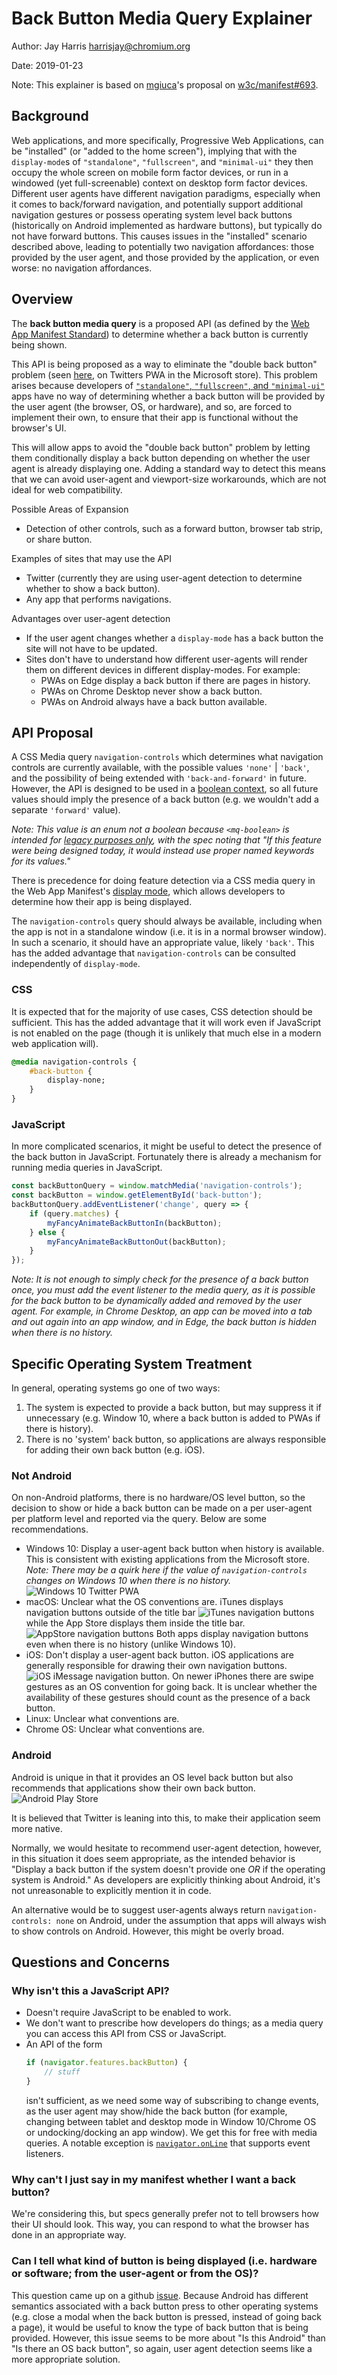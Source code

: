 # Back Button Media Query Explainer

Author: Jay Harris <harrisjay@chromium.org>

Date: 2019-01-23

Note: This explainer is based on [mgiuca](https://github.com/mgiuca)'s proposal on [w3c/manifest#693](https://github.com/w3c/manifest/issues/693).

## Background

Web applications, and more specifically, Progressive Web Applications, can be "installed" (or "added to the home screen"),
implying that with the `display-mode`s of `"standalone"`, `"fullscreen"`, and `"minimal-ui"`
they then occupy the whole screen on mobile form factor devices,
or run in a windowed (yet full-screenable) context on desktop form factor devices.
Different user agents have different navigation paradigms, especially when it comes to back/forward navigation,
and potentially support additional navigation gestures or possess operating system level back buttons
(historically on Android implemented as hardware buttons), but typically do not have forward buttons.
This causes issues in the "installed" scenario described above, leading to potentially two navigation affordances:
those provided by the user agent, and those provided by the application, or even worse: no navigation affordances.

## Overview

The **back button media query** is a proposed API (as defined by the [Web App Manifest Standard](https://www.w3.org/TR/appmanifest/)) to determine whether a back button is currently being shown.

This API is being proposed as a way to eliminate the "double back button" problem (seen [here](images/double-back-button.jpg), on Twitters PWA in the Microsoft store). This problem arises because developers of [`"standalone"`, `"fullscreen"`, and `"minimal-ui"`](https://www.w3.org/TR/appmanifest/#display-modes) apps have no way of determining whether a back button will be provided by the user agent (the browser, OS, or hardware), and so, are forced to implement their own, to ensure that their app is functional without the browser's UI.

This will allow apps to avoid the "double back button" problem by letting them conditionally display a back button depending on whether the user agent is already displaying one. Adding a standard way to detect this means that we can avoid user-agent and viewport-size workarounds, which are not ideal for web compatibility.

Possible Areas of Expansion
- Detection of other controls, such as a forward button, browser tab strip, or share button.

Examples of sites that may use the API
- Twitter (currently they are using user-agent detection to determine whether to show a back button).
- Any app that performs navigations.

Advantages over user-agent detection
- If the user agent changes whether a `display-mode` has a back button the site will not have to be updated.
- Sites don't have to understand how different user-agents will render them on different devices in different display-modes. For example:
    - PWAs on Edge display a back button if there are pages in history.
    - PWAs on Chrome Desktop never show a back button.
    - PWAs on Android always have a back button available.

## API Proposal

A CSS Media query `navigation-controls` which determines what navigation controls are currently available, with the possible values `'none'` | `'back'`, and the possibility of being extended with `'back-and-forward'` in future. However, the API is designed to be used in a [boolean context](https://www.w3.org/TR/mediaqueries-4/#mq-boolean-context), so all future values should imply the presence of a back button (e.g. we wouldn't add a separate `'forward'` value).

*Note: This value is an enum not a boolean because `<mq-boolean>` is intended for [legacy purposes only](https://www.w3.org/TR/mediaqueries-4/#grid), with the spec noting that "If this feature were being designed today, it would instead use proper named keywords for its values."*

There is precedence for doing feature detection via a CSS media query in the Web App Manifest's [display mode](https://www.w3.org/TR/appmanifest/#the-display-mode-media-feature), which allows developers to determine how their app is being displayed.

The `navigation-controls` query should always be available, including when the app is not in a standalone window (i.e. it is in a normal browser window). In such a scenario, it should have an appropriate value, likely `'back'`. This has the added advantage that `navigation-controls` can be consulted independently of `display-mode`.

### CSS

It is expected that for the majority of use cases, CSS detection should be sufficient. This has the added advantage that it will work even if JavaScript is not enabled on the page (though it is unlikely that much else in a modern web application will).

```css
@media navigation-controls {
    #back-button {
        display-none;
    }
}
```

### JavaScript
In more complicated scenarios, it might be useful to detect the presence of the back button in JavaScript. Fortunately there is already a mechanism for running media queries in JavaScript.

```js
const backButtonQuery = window.matchMedia('navigation-controls');
const backButton = window.getElementById('back-button');
backButtonQuery.addEventListener('change', query => {    
    if (query.matches) {
        myFancyAnimateBackButtonIn(backButton);
    } else {
        myFancyAnimateBackButtonOut(backButton);
    }
});
```

*Note: It is not enough to simply check for the presence of a back button once, you must add the event listener to the media query, as it is  possible for the back button to be dynamically added and removed by the user agent. For example, in Chrome Desktop, an app can be moved into a tab and out again into an app window, and in Edge, the back button is hidden when there is no history.*

## Specific Operating System Treatment

In general, operating systems go one of two ways:

1. The system is expected to provide a back button, but may suppress it if unnecessary (e.g. Window 10, where a back button is added to PWAs if there is history).
2. There is no 'system' back button, so applications are always responsible for adding their own back button (e.g. iOS).

### Not Android
On non-Android platforms, there is no hardware/OS level button, so the decision to show or hide a back button can be made on a per user-agent per platform level and reported via the query. Below are some recommendations.

- Windows 10: Display a user-agent back button when history is available. This is consistent with existing applications from the Microsoft store. *Note: There may be a quirk here if the value of `navigation-controls` changes on Windows 10 when there is no history.* ![Windows 10 Twitter PWA](images/win-10-twitter-navigation-buttons.jpg)
- macOS: Unclear what the OS conventions are. iTunes displays navigation buttons outside of the title bar ![iTunes navigation buttons](images/osx-itunes-navigation-buttons.png) while the App Store displays them inside the title bar. ![AppStore navigation buttons](images/osx-appstore-navigation-buttons.png) Both apps display navigation buttons even when there is no history (unlike Windows 10).
- iOS: Don't display a user-agent back button. iOS applications are generally responsible for drawing their own navigation buttons. ![iOS iMessage navigation button](images/ios-imessage-navigation-buttons.jpg). On newer iPhones there are swipe gestures as an OS convention for going back. It is unclear whether the availability of these gestures should count as the presence of a back button.
- Linux: Unclear what conventions are.
- Chrome OS: Unclear what conventions are.

### Android
Android is unique in that it provides an OS level back button but also recommends that applications show their own back button. ![Android Play Store](images/android-playstore-navigation-buttons.jpg)

It is believed that Twitter is leaning into this, to make their application seem more native.

Normally, we would hesitate to recommend user-agent detection, however, in this situation it does seem appropriate, as the intended behavior is "Display a back button if the system doesn't provide one *OR* if the operating system is Android." As developers are explicitly thinking about Android, it's not unreasonable to explicitly mention it in code.

An alternative would be to suggest user-agents always return `navigation-controls: none` on Android, under the assumption that apps will always wish to show controls on Android. However, this might be overly broad.

## Questions and Concerns

### Why isn't this a JavaScript API?
- Doesn't require JavaScript to be enabled to work.
- We don't want to prescribe how developers do things; as a media query you can access this API from CSS or JavaScript.
- An API of the form
    ```js
    if (navigator.features.backButton) {
        // stuff
    }
    ```
   isn't sufficient, as we need some way of subscribing to change events, as the user agent may show/hide the back button (for example, changing between tablet and desktop mode in Window 10/Chrome OS or undocking/docking an app window). We get this for free with media queries. A notable exception is [`navigator.onLine`](https://developer.mozilla.org/en-US/docs/Web/API/NavigatorOnLine/onLine) that supports event listeners.

### Why can't I just say in my manifest whether I want a back button?

We're considering this, but specs generally prefer not to tell browsers how their UI should look. This way, you can respond to what the browser has done in an appropriate way.

### Can I tell what kind of button is being displayed (i.e. hardware or software; from the user-agent or from the OS)?

This question came up on a github [issue](https://github.com/w3c/manifest/issues/693#issuecomment-402608547). Because Android has different semantics associated with a back button press to other operating systems (e.g. close a modal when the back button is pressed, instead of going back a page), it would be useful to know the type of back button that is being provided. However, this issue seems to be more about "Is this Android" than "Is there an OS back button", so again, user agent detection seems like a more appropriate solution.
